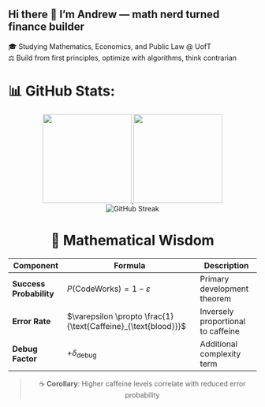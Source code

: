 ## Hi there 👋 I’m Andrew — math nerd turned finance builder
🎓 Studying Mathematics, Economics, and Public Law @ UofT<br/>
⚖️ Build from first principles, optimize with algorithms, think contrarian<br/>


# 📊 GitHub Stats:
<div align="center">
  <a href="https://github.com/andrewle256">
    <img height="180em" src="https://github-readme-stats.vercel.app/api?username=andrewle256&theme=merko&show_icons=true&hide_border=true&count_private=true&include_all_commits=true&card_width=400" />
    <img height="180em" src="https://github-readme-stats.vercel.app/api/top-langs/?username=andrewle256&theme=merko&layout=compact&hide_border=true&langs_count=6&card_width=200" />
  </a>
</div>

<div align="center">
  <img src="https://streak-stats.demolab.com?user=andrewle256&theme=merko&hide_border=true&date_format=M%20j%5B%2C%20Y%5D" alt="GitHub Streak" />
</div>

<div align="center">


<div align="center">

<div align="center">

# 🧠 Mathematical Wisdom

</div>

| Component | Formula | Description |
|-----------|---------|-------------|
| **Success Probability** | $P(\text{CodeWorks}) = 1 - \varepsilon$ | Primary development theorem |
| **Error Rate** | $\varepsilon \propto \frac{1}{\text{Caffeine}_{\text{blood}}}$ | Inversely proportional to caffeine |
| **Debug Factor** | $+ \delta_{\text{debug}}$ | Additional complexity term |

> ☕️ **Corollary**: Higher caffeine levels correlate with reduced error probability



